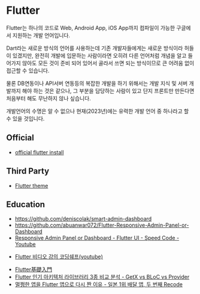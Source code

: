 # Flutter

Flutter는 하나의 코드로 Web, Android App, iOS App까지 컴파일이 가능한 구글에서 지원하는 개발 언어입니다. 

Dart라는 새로운 방식의 언어를 사용하는데 기존 개발자들에게는 새로운 방식이라 허들이 있겠지만, 
완전히 개발에 입문하는 사람이라면 오히려 다른 언어처럼 개념을 알고 들어가지 않아도 모든 것이 준비 되어 있어서 골라서 쓰면 되는 방식이므로 큰 어려움 없이 접근할 수 있습니다. 

물론 DB연동이나 API서버 연동등의 복잡한 개발을 하기 위해서는 개발 지식 및 서버 개발까지 해야 하는 것은 같으나, 그 부분을 담당하는 사람이 있고 단지 프론트만 만든다면 처음부터 해도 무난하지 않나 싶습니다. 

개발언어의 수명은 알 수 없으나 현재(2023년)에는 유력한 개발 언어 중 하나라고 할 수 있을 것입니다. 

## Official

* [official flutter install](https://docs.flutter.dev/get-started/install)

## Third Party

* [Flutter theme](https://flutterawesome.com/a-flutter-app-used-as-patient-monitoring-such-as-medicine-intake-reminder-and-schedulled-activities/)

## Education

- https://github.com/deniscolak/smart-admin-dashboard
- https://github.com/abuanwar072/Flutter-Responsive-Admin-Panel-or-Dashboard
- [Responsive Admin Panel or Dashboard - Flutter UI - Speed Code - Youtube](https://www.youtube.com/watch?v=_uOgXpEHNbc)
* [Flutter 비디오 강의 코딩쉐프(youtube)](https://www.youtube.com/@codingchef)
- [Flutter基礎入門](https://zenn.dev/kboy/books/ca6a9c93fd23f3/viewer/5232dc)
- [Flutter 인기 아키텍처 라이브러리 3종 비교 분석 - GetX vs BLoC vs Provider](https://engineering.linecorp.com/ko/blog/flutter-architecture-getx-bloc-provider)
- [멀쩡한 앱을 Flutter 앱으로 다시 짠 이유 - 일본 1위 배달 앱, 두 번째 Recode](https://engineering.linecorp.com/ko/blog/demaecan-2nd-recode-kmm-to-flutter)
